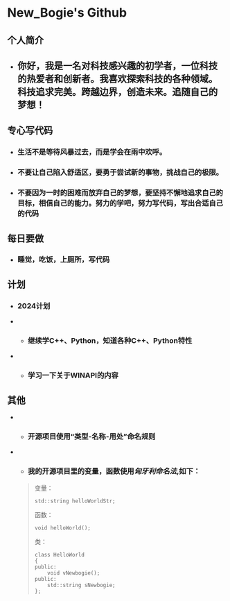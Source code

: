 # **New_Bogie's Github**

## **个人简介**

- ## **你好，我是一名对科技感兴趣的初学者，一位科技的热爱者和创新者。我喜欢探索科技的各种领域。科技追求完美。跨越边界，创造未来。追随自己的梦想！**

## **专心写代码**

- ### **生活不是等待风暴过去，而是学会在雨中欢呼。**
- ### **不要让自己陷入舒适区，要勇于尝试新的事物，挑战自己的极限。**
- ### **不要因为一时的困难而放弃自己的梦想，要坚持不懈地追求自己的目标，相信自己的能力。努力的学吧，努力写代码，写出合适自己的代码**

## **每日要做**

- ### **睡觉，吃饭，上厕所，写代码**

## **计划**

- ### **2024计划**
- * ### **继续学C++、Python，知道各种C++、Python特性**
- * ### **学习一下关于WINAPI的内容**

## **其他**
- * ### **开源项目使用“类型-名称-用处”命名规则**  
- * ### **我的开源项目里的变量，函数使用*匈牙利命名法*,如下：**
  
  > 变量：
  > 
  > ```
  > std::string helloWorldStr;
  > ```
  > 
  > 函数：
  > 
  > ```
  > void helloWorld();
  > ```
  > 
  > 类：
  > 
  > ```
  > class HelloWorld
  > {
  > public:
  > 	void vNewbogie();
  > public:
  > 	std::string sNewbogie;
  > };
  > ```


